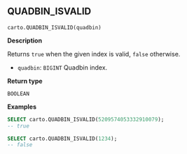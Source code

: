 ## QUADBIN_ISVALID

```sql:signature
carto.QUADBIN_ISVALID(quadbin)
```

**Description**

Returns `true` when the given index is valid, `false` otherwise.

* `quadbin`: `BIGINT` Quadbin index.

**Return type**

`BOOLEAN`

**Examples**

```sql
SELECT carto.QUADBIN_ISVALID(5209574053332910079);
-- true
```

```sql
SELECT carto.QUADBIN_ISVALID(1234);
-- false
```
